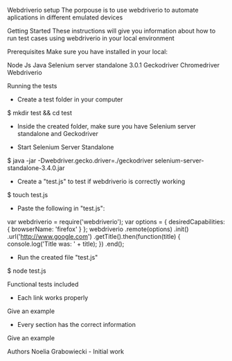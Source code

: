 Webdriverio setup 
The porpouse is to use webdriverio to automate aplications in different emulated devices

Getting Started
These instructions will give you information about how to run test cases using webdriverio in your local environment

Prerequisites
Make sure you have installed in your local: 

Node Js
Java 
Selenium server standalone 3.0.1 
Geckodriver 
Chromedriver 
Webdriverio 

Running the tests

* Create a test folder in your computer

$ mkdir test && cd test

* Inside the created folder, make sure you have Selenium server standalone and Geckodriver

*  Start Selenium Server Standalone 

$ java -jar -Dwebdriver.gecko.driver=./geckodriver selenium-server-standalone-3.4.0.jar

* Create a "test.js" to test if webdriverio is correctly working

$ touch test.js 

* Paste the following in "test.js":

var webdriverio = require('webdriverio');
var options = {
    desiredCapabilities: {
        browserName: 'firefox'
    }
};
webdriverio
    .remote(options)
    .init()
    .url('http://www.google.com')
    .getTitle().then(function(title) {
        console.log('Title was: ' + title);
    })
    .end();

* Run the created file "test.js"

$ node test.js

Functional tests included
- Each link works properly

Give an example

- Every section has the correct information

Give an example


Authors
Noelia Grabowiecki - Initial work
